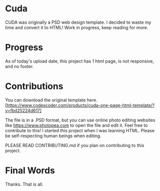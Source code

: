 # Cuda
CUDA was originally a PSD web design template. I decided to waste my time and convert it to HTML! Work in progress, keep reading for more.

# Progress
As of today's upload date, this project has 1 html page, is not responsive, and no footer.

# Contributions
You can download the original template here. [https://www.codexcoder.com/products/cuda-one-page-html-template/?v=fbd25224d617]

The file is in a .PSD format, but you can use online photo editing websites like https://www.photopea.com to open the file and edit it.
Feel free to contribute to this! I started this project when I was learning HTML. Please be self-respecting human beings when editing.

PLEASE READ CONTRIBUTING.md if you plan on contributing to this project.

# Final Words

Thanks. That is all. 

